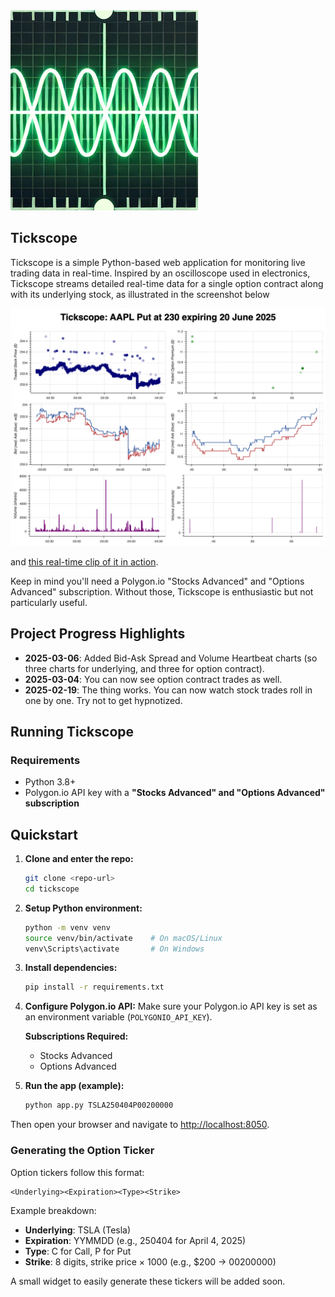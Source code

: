 <img src="docs/images/tickscope_small_logo.png" alt="Tickscope Logo">
</p>

## Tickscope

Tickscope is a simple Python-based web application for monitoring live trading data in real-time. Inspired by an oscilloscope used in electronics, Tickscope streams detailed real-time data for a single option contract along with its underlying stock, as illustrated in the screenshot below

![Tickscope Dual Charts](docs/images/sixchart.png)

and [this real-time clip of it in action](https://youtu.be/jjH9sx_A8j4).

Keep in mind you'll need a Polygon.io "Stocks Advanced" and "Options Advanced" subscription. Without those, Tickscope is enthusiastic but not particularly useful.

## Project Progress Highlights

- **2025-03-06**: Added Bid-Ask Spread and Volume Heartbeat charts (so three charts for underlying, and three for option contract).
- **2025-03-04**: You can now see option contract trades as well.
- **2025-02-19**: The thing works. You can now watch stock trades roll in one by one. Try not to get hypnotized.

## Running Tickscope

### Requirements
- Python 3.8+
- Polygon.io API key with a **"Stocks Advanced" and "Options Advanced" subscription**

## Quickstart

1. **Clone and enter the repo:**
   ```sh
   git clone <repo-url>
   cd tickscope
   ```

2. **Setup Python environment:**
   ```sh
   python -m venv venv
   source venv/bin/activate    # On macOS/Linux
   venv\Scripts\activate       # On Windows
   ```

3. **Install dependencies:**
   ```sh
   pip install -r requirements.txt
   ```

4. **Configure Polygon.io API:**
   Make sure your Polygon.io API key is set as an environment variable (`POLYGONIO_API_KEY`).

   **Subscriptions Required:**
   - Stocks Advanced
   - Options Advanced

5. **Run the app (example):**
   ```sh
   python app.py TSLA250404P00200000
   ```

Then open your browser and navigate to [http://localhost:8050](http://localhost:8050).

### Generating the Option Ticker
Option tickers follow this format:
```
<Underlying><Expiration><Type><Strike>
```
Example breakdown:
- **Underlying**: TSLA (Tesla)
- **Expiration**: YYMMDD (e.g., 250404 for April 4, 2025)
- **Type**: C for Call, P for Put
- **Strike**: 8 digits, strike price × 1000 (e.g., $200 → 00200000)

A small widget to easily generate these tickers will be added soon.

